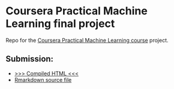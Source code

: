 # Coursera Practical Machine Learning final project
Repo for the [Coursera Practical Machine Learning course](https://www.coursera.org/learn/practical-machine-learning) project.

## Submission:

- [>>> Compiled HTML <<<](08-ML-Project_documentation.html)
- [Rmarkdown source file](08-ML-Project_documentation.Rmd)